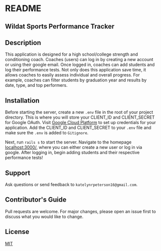 # README

## Wildat Sports Performance Tracker

## Description

This application is designed for a high school/college strength and conditioning coach. Coaches (users) can log in by creating a new account or using their google email. Once logged in, coaches can add students and log their performance tests. Not only does this application save time, it allows coaches to easily assess individual and overall progress. For example, coaches can filter students by graduation year and results by date, type, and top performers. 

## Installation

Before starting the server, create a new `.env` file in the root of your project directory. This is where you will store your CLIENT_ID and CLIENT_SECRET for Google OAuth. Visit [Google Cloud Platform](https://console.cloud.google.com/) to set up credentials for your application. Add the CLIENT_ID and CLIENT_SECRET to your `.env` file and make sure the `.env` is added to `Gitignore`. 

Next, run `rails s` to start the server. Navigate to the homepage [localhost:3000/](localhost:3000/), where you can either create a new user or log in via google. After logging in, begin adding students and their respective performance tests!

## Support

Ask questions or send feedback to `katelynrpeterson16@gmail.com`.

## Contributor's Guide

Pull requests are welcome. For major changes, please open an issue first to discuss what you would like to change.

## License

[MIT](https://opensource.org/licenses/MIT)
